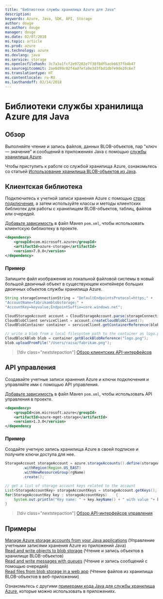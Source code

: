 ```yaml
---
title: "Библиотеки службы хранилища Azure для Java"
description: 
keywords: Azure, Java, SDK, API, Storage
author: douge
ms.author: douge
manager: douge
ms.date: 02/07/2018
ms.topic: article
ms.prod: azure
ms.technology: azure
ms.devlang: java
ms.service: storage
ms.openlocfilehash: 3c7a3a1fcf2e97202e7f38f8df5acb6637fb4b47
ms.sourcegitcommit: 2ae0d99c02f4ad7efa9e3d3fbd1db7e9de20c6e7
ms.translationtype: HT
ms.contentlocale: ru-RU
ms.lasthandoff: 02/14/2018
---
```

# <a name="azure-storage-libraries-for-java"></a>Библиотеки службы хранилища Azure для Java

## <a name="overview"></a>Обзор

Выполняйте чтение и запись файлов, данных BLOB-объектов, пар "ключ — значение" и сообщений в приложениях Java с помощью [службы хранилища Azure](/azure/storage/storage-introduction).

Чтобы приступить к работе со службой хранилища Azure, ознакомьтесь со статьей [Использование хранилища BLOB-объектов из Java](/azure/storage/storage-java-how-to-use-blob-storage).

## <a name="client-library"></a>Клиентская библиотека

Подключитесь к учетной записи хранения Azure с помощью [строк подключения](/azure/storage/storage-create-storage-account#manage-your-storage-account), а затем используйте классы и методы клиентских библиотек для работы с хранилищем BLOB-объектов, таблиц, файлов или очередей. 

[Добавьте зависимость](https://maven.apache.org/guides/getting-started/index.html#How_do_I_use_external_dependencies) в файл Maven `pom.xml`, чтобы использовать клиентскую библиотеку в проекте.   

```XML
<dependency>
    <groupId>com.microsoft.azure</groupId>
    <artifactId>azure-storage</artifactId>
    <version>7.0.0</version>
</dependency>
```   

### <a name="example"></a>Пример

Запишите файл изображения из локальной файловой системы в новый большой двоичный объект в существующем контейнере больших двоичных объектов службы хранилища Azure.


```java
String storageConnectionString = "DefaultEndpointsProtocol=https;" + 
"AccountName=fabrikamblobstorage;" + 
"AccountKey=keyvalue;EndpointSuffix=core.windows.net";

CloudStorageAccount account = CloudStorageAccount.parse(storageConnectionString);
CloudBlobClient serviceClient = account.createCloudBlobClient();
CloudBlobContainer container = serviceClient.getContainerReference(blobContainer);

// write a blob from a local filesystem path to the container as logo.png
CloudBlockBlob blob = container.getBlockBlobReference("logo.png");
blob.uploadFromFile("/Users/raisa/fabrikam.png");
```

> [!div class="nextstepaction"]
> [Обзор клиентских API-интерфейсов](/java/api/overview/azure/storage/clientlibrary)

## <a name="management-api"></a>API управления

Создавайте учетные записи хранения Azure и ключи подключения и управляйте ими с помощью API управления.

[Добавьте зависимость](https://maven.apache.org/guides/getting-started/index.html#How_do_I_use_external_dependencies) в файл Maven `pom.xml`, чтобы использовать API управления в проекте.  

```XML
<dependency>
    <groupId>com.microsoft.azure</groupId>
    <artifactId>azure-mgmt-storage</artifactId>
    <version>1.3.0</version>
</dependency
```   

### <a name="example"></a>Пример

Создайте учетную запись хранилища Azure в своей подписке и получите ключи доступа для нее.

```java
StorageAccount storageAccount = azure.storageAccounts().define(storageAccountName)
        .withRegion(Region.US_EAST)
        .withNewResourceGroup(rgName)
        .create();

// get a list of storage account keys related to the account
List<StorageAccountKey> storageAccountKeys = storageAccount.getKeys();
for(StorageAccountKey key : storageAccountKeys)    {
    System.out.println("Key name: " + key.keyName() + " with value "+ key.value());
}
```

> [!div class="nextstepaction"]
> [Обзор API-интерфейсов управления](/java/api/overview/azure/storage/managementapi)


## <a name="samples"></a>Примеры

[Manage Azure storage accounts from your Java applications](../docs-ref-conceptual/java-sdk-manage-storage-accounts.md)   (Управление учетными записями хранения Azure из приложений Java)  
[Read and write objects to blob storage](https://github.com/Azure-Samples/storage-blob-java-getting-started)  (Чтение и запись объектов в хранилище BLOB-объектов)  
[Read and write messages with queues](https://github.com/Azure-Samples/storage-queue-java-getting-started)  (Чтение и запись сообщений с помощью очередей)  
[Read files from blob storage in a web app](https://github.com/Azure-Samples/app-service-java-manage-storage-connections-for-web-apps-on-linux) (Чтение файлов из хранилища BLOB-объектов в веб-приложении)

Ознакомьтесь с другими [примерами кода Java для службы хранилища Azure](https://azure.microsoft.com/resources/samples/?platform=java&term=storage), которые можно использовать в приложениях.
